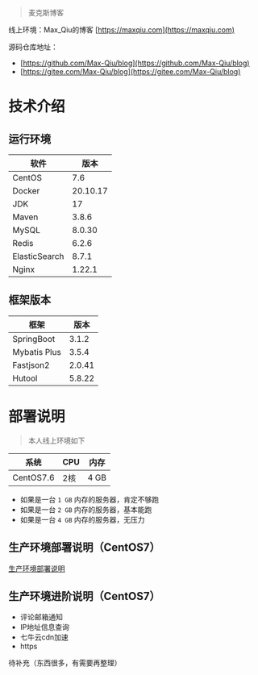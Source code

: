 > 麦克斯博客

线上环境：Max_Qiu的博客 [https://maxqiu.com](https://maxqiu.com)

源码仓库地址：

- [https://github.com/Max-Qiu/blog](https://github.com/Max-Qiu/blog)
- [https://gitee.com/Max-Qiu/blog](https://gitee.com/Max-Qiu/blog)

# 技术介绍

## 运行环境

软件 | 版本
---|---
CentOS | 7.6
Docker | 20.10.17
JDK | 17
Maven | 3.8.6
MySQL | 8.0.30
Redis | 6.2.6
ElasticSearch | 8.7.1
Nginx | 1.22.1

## 框架版本

框架 | 版本
---|---
SpringBoot | 3.1.2
Mybatis Plus | 3.5.4
Fastjson2 | 2.0.41
Hutool | 5.8.22

# 部署说明

> 本人线上环境如下

系统 | CPU | 内存
---|---|---
CentOS7.6 | 2核 | 4 GB

- 如果是一台 `1 GB` 内存的服务器，肯定不够跑
- 如果是一台 `2 GB` 内存的服务器，基本能跑
- 如果是一台 `4 GB` 内存的服务器，无压力

## 生产环境部署说明（CentOS7）

[生产环境部署说明](README_PRO.md)

## 生产环境进阶说明（CentOS7）

- 评论邮箱通知
- IP地址信息查询
- 七牛云cdn加速
- https

待补充（东西很多，有需要再整理）
